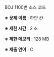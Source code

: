 BOJ 1100번 소스 코드

<b>※ 문제 이름</b> : 하얀 칸

<b>※ 제한 시간</b> : 2 초

<b>※ 제한 메모리</b> : 128 MB

<b>※ 제출 언어</b> : C